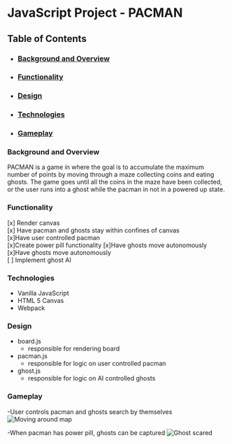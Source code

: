 # JavaScript Project - PACMAN
## Table of Contents
- ### [Background and Overview](#background-and-overview)
- ### [Functionality](#functionality)
- ### [Design](#design)
- ### [Technologies](#technologies)
- ### [Gameplay](#gameplay)
###  Background and Overview
PACMAN is a game in where the goal is to accumulate the maximum number of points by moving through a maze collecting coins and eating ghosts. The game goes until all the coins in the maze have been collected, or the user runs into a ghost while the pacman in not in a powered up state.
### Functionality
[x] Render canvas <br>
[x] Have pacman and ghosts stay within confines of canvas<br>
[x]Have user controlled pacman <br>
[x]Create power pill functionality
[x]Have ghosts move autonomously<br>
[x]Have ghosts move autonomously<br>
[ ] Implement ghost AI

### Technologies
* Vanilla JavaScript
* HTML 5 Canvas
* Webpack

### Design
* board.js
    * responsible for rendering board
* pacman.js
    * responsible for logic on user controlled pacman
* ghost.js
    * responsible for logic on AI controlled ghosts

### Gameplay
-User controls pacman and ghosts search by themselves
    ![Moving around map](images/pac1.png)

-When pacman has power pill, ghosts can be captured
    ![Ghost scared](images/pills1.png)


    
    

